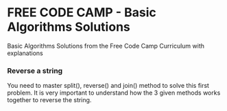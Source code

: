 # FREE CODE CAMP - Basic Algorithms Solutions
Basic Algorithms Solutions from the Free Code Camp Curriculum with explanations

### Reverse a string
You need to master split(), reverse() and join() method to solve this first problem. It is very important to understand how the 3 given methods works together to reverse the string.


